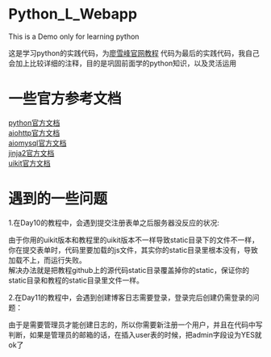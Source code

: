# Python_L_Webapp
This is a Demo only for learning python

这是学习python的实践代码，为[廖雪峰官网教程](http://diaoblog.com>http://www.liaoxuefeng.com/wiki/0014316089557264a6b348958f449949df42a6d3a2e542c000)
代码为最后的实践代码，我自己会加上比较详细的注释，目的是巩固前面学的python知识，以及灵活运用


一些官方参考文档
===
[python官方文档](https://docs.python.org/3/contents.html)  
[aiohttp官方文档](http://aiohttp.readthedocs.org/en/stable/)  
[aiomysql官方文档](http://aiomysql.readthedocs.org/en/latest/)  
[jinja2官方文档](http://docs.jinkan.org/docs/jinja2/)  
[uikit官方文档](http://www.getuikit.net/docs/documentation_get-started.html)  

遇到的一些问题
===
1.在Day10的教程中，会遇到提交注册表单之后服务器没反应的状况:  

由于你用的uikit版本和教程里的uikit版本不一样导致static目录下的文件不一样，你在提交表单时，代码里要加载的js文件，其实你的static目录里根本没有，导致加载不上，而运行失败。  
解决办法就是把教程github上的源代码static目录覆盖掉你的static，保证你的static目录和教程的static目录里文件一样。  

2.在Day11的教程中，会遇到创建博客日志需要登录，登录完后创建仍需登录的问题：

由于是需要管理员才能创建日志的，所以你需要新注册一个用户，并且在代码中写判断，如果是管理员的邮箱的话，在插入user表的时候，把admin字段设为YES就ok了
